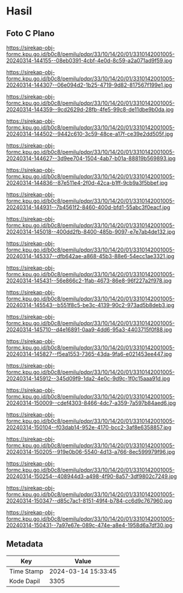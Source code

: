 # Hasil

## Foto C Plano

https://sirekap-obj-formc.kpu.go.id/b0c8/pemilu/pdpr/33/10/14/20/01/3310142001005-20240314-144155--08eb0391-4cbf-4e0d-8c59-a2a071ad9f59.jpg

https://sirekap-obj-formc.kpu.go.id/b0c8/pemilu/pdpr/33/10/14/20/01/3310142001005-20240314-144307--06e094d2-1b25-4719-9d82-817567f199e1.jpg

https://sirekap-obj-formc.kpu.go.id/b0c8/pemilu/pdpr/33/10/14/20/01/3310142001005-20240314-144359--9cd2629d-28fb-4fe5-99c8-de11dbe9b0da.jpg

https://sirekap-obj-formc.kpu.go.id/b0c8/pemilu/pdpr/33/10/14/20/01/3310142001005-20240314-144502--9442c610-3c59-48ce-a17f-ce39e2dd505f.jpg

https://sirekap-obj-formc.kpu.go.id/b0c8/pemilu/pdpr/33/10/14/20/01/3310142001005-20240314-144627--3d9ee704-1504-4ab7-b01a-88819b569893.jpg

https://sirekap-obj-formc.kpu.go.id/b0c8/pemilu/pdpr/33/10/14/20/01/3310142001005-20240314-144836--87e511e4-2f0d-42ca-b1ff-9cb9a3f5bbef.jpg

https://sirekap-obj-formc.kpu.go.id/b0c8/pemilu/pdpr/33/10/14/20/01/3310142001005-20240314-144931--7b4561f2-8460-400d-bfd1-55abc3f0eacf.jpg

https://sirekap-obj-formc.kpu.go.id/b0c8/pemilu/pdpr/33/10/14/20/01/3310142001005-20240314-145018--400dd2fb-8400-485b-9097-e7e7ab4de132.jpg

https://sirekap-obj-formc.kpu.go.id/b0c8/pemilu/pdpr/33/10/14/20/01/3310142001005-20240314-145337--dfb642ae-a868-45b3-88e6-54ecc1ae3321.jpg

https://sirekap-obj-formc.kpu.go.id/b0c8/pemilu/pdpr/33/10/14/20/01/3310142001005-20240314-145431--56e866c2-1fab-4673-86e8-96f227a2f978.jpg

https://sirekap-obj-formc.kpu.go.id/b0c8/pemilu/pdpr/33/10/14/20/01/3310142001005-20240314-145543--b551f8c5-be3c-4139-90c2-973ad5b8deb3.jpg

https://sirekap-obj-formc.kpu.go.id/b0c8/pemilu/pdpr/33/10/14/20/01/3310142001005-20240314-145710--d4e16891-0aa9-4dd6-95a3-4403715f0f88.jpg

https://sirekap-obj-formc.kpu.go.id/b0c8/pemilu/pdpr/33/10/14/20/01/3310142001005-20240314-145827--f5ea1553-7365-43da-9fa6-e021453ee447.jpg

https://sirekap-obj-formc.kpu.go.id/b0c8/pemilu/pdpr/33/10/14/20/01/3310142001005-20240314-145912--345d09f9-1da2-4e0c-9d9c-1f0c15aaa91d.jpg

https://sirekap-obj-formc.kpu.go.id/b0c8/pemilu/pdpr/33/10/14/20/01/3310142001005-20240314-150009--cdef4303-8466-4dc7-a359-7a597b84aed6.jpg

https://sirekap-obj-formc.kpu.go.id/b0c8/pemilu/pdpr/33/10/14/20/01/3310142001005-20240314-150104--f03dab14-952e-4170-bcc2-3af8e6358857.jpg

https://sirekap-obj-formc.kpu.go.id/b0c8/pemilu/pdpr/33/10/14/20/01/3310142001005-20240314-150205--919e0b06-5540-4d13-a766-8ec599979f96.jpg

https://sirekap-obj-formc.kpu.go.id/b0c8/pemilu/pdpr/33/10/14/20/01/3310142001005-20240314-150254--408944d3-a498-4f90-8a57-3df9802c7249.jpg

https://sirekap-obj-formc.kpu.go.id/b0c8/pemilu/pdpr/33/10/14/20/01/3310142001005-20240314-150347--d85c7ac1-8151-49f4-b784-cc6d9c767960.jpg

https://sirekap-obj-formc.kpu.go.id/b0c8/pemilu/pdpr/33/10/14/20/01/3310142001005-20240314-150431--7a97e67e-089c-474e-a8e4-1958d6a7df30.jpg


## Metadata

| Key        | Value               |
| ---------- | ------------------- |
| Time Stamp | 2024-03-14 15:33:45 |
| Kode Dapil | 3305                |



